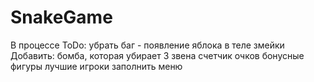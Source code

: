 # SnakeGame
В процессе
ToDo:
убрать баг - появление яблока в теле змейки
Добавить:
бомба, которая убирает 3 звена
счетчик очков
бонусные фигуры
лучшие игроки
заполнить меню
